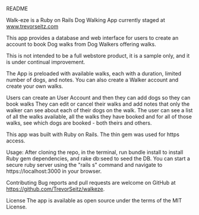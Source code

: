 README

Walk-eze is a Ruby on Rails Dog Walking App currently staged at www.trevorseitz.com

This app provides a database and web interface for users to create an account to book Dog walks from Dog Walkers offering walks.

This is not intended to be a full webstore product, it is a sample only, and it is under continual improvement.

The App is preloaded with available walks, each with a duration, limited number of dogs, and notes.  You can also create a Walker account and create your own walks.

Users can create an User Account and then they can add dogs so they can book walks They can edit or cancel their walks and add notes that only the walker can see about each of their dogs on the walk. The user can see a list of all the walks available, all the walks they have booked and for all of those walks, see which dogs are booked - both theirs and others.

This app was built with Ruby on Rails. The thin gem was used for https access.

Usage: After cloning the repo, in the terminal, run bundle install to install Ruby gem dependencies, and rake db:seed to seed the DB. You can start a secure ruby server using the "rails s" command and navigate to https://localhost:3000 in your browser.

Contributing Bug reports and pull requests are welcome on GitHub at https://github.com/TrevorSeitz/walkeze.

License The app is available as open source under the terms of the MIT License.
